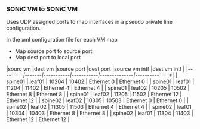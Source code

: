 ### SONiC VM to SONiC VM 
Uses UDP assigned ports to map interfaces in a pseudo private line configuration.

In the xml configuration file for each VM map
  - Map source port to source port
  - Map dest port to local port


|sourc vm |dest vm |source port |dest port   |source vm intf |dest vm intf   | 
|*---------|*-------*|*-----------*|*-----------*|*--------------*|*--------------*|
| spine01  | leaf01  | 10204       | 10402       | Ethernet 0     | Ethernet 0     |
| spine01  | leaf01  | 11204       | 11402       | Ethernet 4     | Ethernet 4     |
| spine01  | leaf02  | 10205       | 10502       | Ethernet 8     | Ethernet 8     |
| spine01  | leaf02  | 11205       | 11502       | Ethernet 12    | Ethernet 12    |
| spine02  | leaf02  | 10305       | 10503       | Ethernet 0     | Ethernet 0     |
| spine02  | leaf02  | 11305       | 11503       | Ethernet 4     | Ethernet 4     |
| spine02  | leaf01  | 10304       | 10403       | Ethernet 8     | Ethernet 8     |
| spine02  | leaf01  | 11304       | 11403       | Ethernet 12    | Ethernet 12    |

